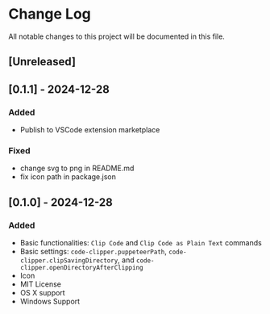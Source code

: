 # Change Log

All notable changes to this project will be documented in this file.

## [Unreleased]

## [0.1.1] - 2024-12-28

### Added

- Publish to VSCode extension marketplace

### Fixed

- change svg to png in README.md
- fix icon path in package.json

## [0.1.0] - 2024-12-28

### Added

- Basic functionalities: `Clip Code` and `Clip Code as Plain Text` commands
- Basic settings: `code-clipper.puppeteerPath`, `code-clipper.clipSavingDirectory`, and `code-clipper.openDirectoryAfterClipping`
- Icon
- MIT License
- OS X support
- Windows Support
